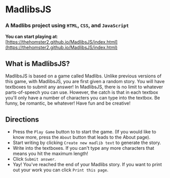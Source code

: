 # MadlibsJS
### A Madlibs project using `HTML`, `CSS`, and `JavaScript`

**You can start playing at**: [https://thehomster2.github.io/MadlibsJS/index.html](https://thehomster2.github.io/MadlibsJS/index.html)

## What is MadlibsJS? ##
MadlibsJS is based on a game called Madlibs. Unlike previous versions of this game, with MadlibsJS, you are first given a random story. You will have textboxes to submit any answer! In MadlibsJS, there is no limit to whatever parts-of-speech you can use. However, the catch is that in each textbox you'll only have a number of characters you can type into the textbox. Be funny, be romantic, be whatever! Have fun and be creative!

## Directions ##
* Press the `Play Game` button to to start the game. (If you would like to know more, press the `About` button that leads to the About page).
* Start writing by clicking `Create new madlib text` to generate the story. 
* Write into the textboxes. If you can't type any more characters that means you hit the maximum length!
* Click `Submit answer`.
* Yay! You've reached the end of your Madlibs story. If you want to print out your work you can click `Print this page`.





